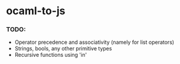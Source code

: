 # ocaml-to-js

### TODO:
- Operator precedence and associativity (namely for list operators)
- Strings, bools, any other primitive types
- Recursive functions using 'in'
